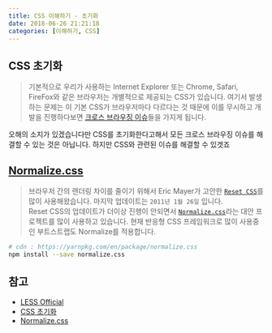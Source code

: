```yaml
---
title: CSS 이해하기 - 초기화
date: 2018-06-26 21:21:18
categories: [이해하기, CSS]
---
```


## CSS 초기화  
> 기본적으로 우리가 사용하는 Internet Explorer 또는 Chrome, Safari, FireFox와 같은 브라우저는 개별적으로 제공되는 CSS가 있습니다.
> 여기서 발생하는 문제는 이 기본 CSS가 브라우저마다 다르다는 것 때문에 이를 무시하고 개발을 진행하다보면 [크로스 브라우징 이슈](https://github.com/nhnent/fe.javascript/wiki/%ED%81%AC%EB%A1%9C%EC%8A%A4%EB%B8%8C%EB%9D%BC%EC%9A%B0%EC%A7%95-%EC%9D%B4%EC%8A%88)들을 가지게 됩니다.

오해의 소지가 있겠습니다만 CSS를 초기화한다고해서 모든 크로스 브라우징 이슈를 해결할 수 있는 것은 아닙니다. 하지만 CSS와 관련된 이슈를 해결할 수 있겟죠  

## [Normalize.css](https://necolas.github.io/normalize.css/)  
> 브라우저 간의 렌더링 차이를 줄이기 위해서 Eric Mayer가 고안한 [`Reset CSS`](https://meyerweb.com/eric/tools/css/reset/)를 많이 사용해왔습니다. 마지막 업데이트는 `2011년 1월 26일` 입니다.  
> Reset CSS의 업데이트가 더이상 진행이 안되면서 [`Normalize.css`](https://necolas.github.io/normalize.css/)라는 대안 프로젝트를 많이 사용하고 있습니다. 현재 반응형 CSS 프레임워크로 많이 사용중인 부트스트랩도 Normalize를 적용합니다.

```sh
# cdn : https://yarnpkg.com/en/package/normalize.css
npm install --save normalize.css
```

## 참고  
- [LESS Official](http://lesscss.org/)  
- [CSS 초기화](http://webdir.tistory.com/455)  
- [Normalize.css](https://github.com/necolas/normalize.css/)  
